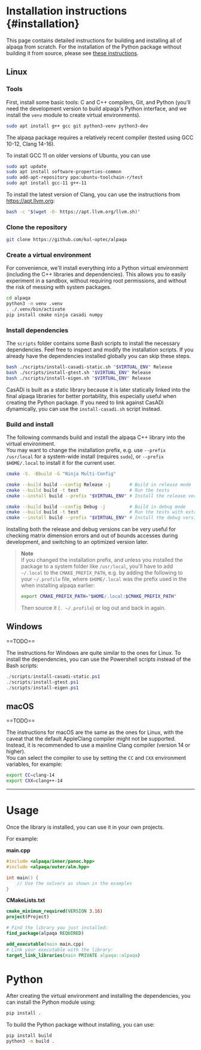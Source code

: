 # Installation instructions {#installation}

This page contains detailed instructions for building and installing all of
alpaqa from scratch.
For the installation of the Python package without building it from source,
please see [these instructions](../Sphinx/install/installation.html).

## Linux

### Tools
First, install some basic tools: C and C++ compilers, Git, and Python
(you'll need the development version to build alpaqa's Python interface, and we
install the `venv` module to create virtual environments).
```sh
sudo apt install g++ gcc git python3-venv python3-dev
```
The alpaqa package requires a relatively recent compiler
(tested using GCC 10-12, Clang 14-16).

To install GCC 11 on older versions of Ubuntu, you can use
```sh
sudo apt update
sudo apt install software-properties-common
sudo add-apt-repository ppa:ubuntu-toolchain-r/test
sudo apt install gcc-11 g++-11
```
To install the latest version of Clang, you can use the instructions from <https://apt.llvm.org>:
```sh
bash -c "$(wget -O- https://apt.llvm.org/llvm.sh)"
```

### Clone the repository

```sh
git clone https://github.com/kul-optec/alpaqa
```

### Create a virtual environment

For convenience, we'll install everything into a Python virtual environment
(including the C++ libraries and dependencies). This allows you to easily
experiment in a sandbox, without requiring root permissions, and without the
risk of messing with system packages.

```sh
cd alpaqa
python3 -m venv .venv
. ./.venv/bin/activate
pip install cmake ninja casadi numpy
```

### Install dependencies

The `scripts` folder contains some Bash scripts to install the necessary
dependencies. Feel free to inspect and modify the installation scripts.
If you already have the dependencies installed globally you can skip these
steps.

```sh
bash ./scripts/install-casadi-static.sh "$VIRTUAL_ENV" Release
bash ./scripts/install-gtest.sh "$VIRTUAL_ENV" Release
bash ./scripts/install-eigen.sh "$VIRTUAL_ENV" Release
```

CasADi is built as a static library because it is later statically linked into
the final alpaqa libraries for better portability, this especially useful when
creating the Python package. If you need to link against CasADi dynamically, you
can use the `install-casadi.sh` script instead.

### Build and install

The following commands build and install the alpaqa C++ library into the virtual
environment.  
You may want to change the installation prefix, e.g. use `--prefix /usr/local`
for a system-wide install (requires `sudo`), or `--prefix $HOME/.local` to
install it for the current user.

```sh
cmake -S. -Bbuild -G "Ninja Multi-Config"

cmake --build build --config Release -j       # Build in release mode
cmake --build build -t test                   # Run the tests
cmake --install build --prefix "$VIRTUAL_ENV" # Install the release version

cmake --build build --config Debug -j         # Build in debug mode
cmake --build build -t test                   # Run the tests with extra checks
cmake --install build --prefix "$VIRTUAL_ENV" # Install the debug version
```
Installing both the release and debug versions can be very useful for checking
matrix dimension errors and out of bounds accesses during development, and 
switching to an optimized version later.

> **Note**  
> If you changed the installation prefix, and
> unless you installed the package to a system folder like `/usr/local`, you'll
> have to add `~/.local` to the `CMAKE_PREFIX_PATH`, e.g. by adding the
> following to your `~/.profile` file, where `$HOME/.local` was the prefix used
> in the when installing alpaqa earlier:
> ```sh
> export CMAKE_PREFIX_PATH="$HOME/.local:$CMAKE_PREFIX_PATH"
> ```
> Then source it (`. ~/.profile`) or log out and back in again.

## Windows

==TODO==

The instructions for Windows are quite similar to the ones for Linux. To install
the dependencies, you can use the Powershell scripts instead of the Bash scripts:

```ps1
./scripts/install-casadi-static.ps1
./scripts/install-gtest.ps1
./scripts/install-eigen.ps1
```

## macOS

==TODO==

The instructions for macOS are the same as the ones for Linux, with the caveat
that the default AppleClang compiler might not be supported. Instead, it is
recommended to use a mainline Clang compiler (version 14 or higher).  
You can select the compiler to use by setting the `CC` and `CXX` environment
variables, for example:
```sh
export CC=clang-14
export CXX=clang++-14
```

***

# Usage

Once the library is installed, you can use it in your own projects.

For example:

**main.cpp**
```cpp
#include <alpaqa/inner/panoc.hpp>
#include <alpaqa/outer/alm.hpp>

int main() {
    // Use the solvers as shown in the examples
}
```

**CMakeLists.txt**
```cmake
cmake_minimum_required(VERSION 3.16)
project(Project)

# Find the library you just installed:
find_package(alpaqa REQUIRED)

add_executable(main main.cpp)
# Link your executable with the library:
target_link_libraries(main PRIVATE alpaqa::alpaqa)
```

# Python

After creating the virtual environment and installing the dependencies, you can
install the Python module using:
```sh
pip install .
```
To build the Python package without installing, you can use:
```sh
pip install build
python3 -m build .
```
